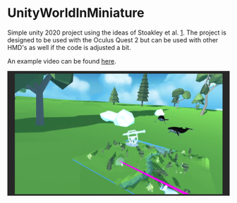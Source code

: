 # UnityWorldInMiniature

Simple unity 2020 project using the ideas of Stoakley et al. [1](https://www.cs.cmu.edu/~stage3/publications/95/conferences/chi/paper.html).
The project is designed to be used with the Oculus Quest 2 but can be used with other HMD's as well if the code is adjusted a bit.

An example video can be found [here](https://www.youtube.com/watch?v=Urxgc2Fvl_Q).  

![Example Image](https://github.com/AnBenLa/UnityWorldInMiniature/blob/master/image.png?raw=true)   
